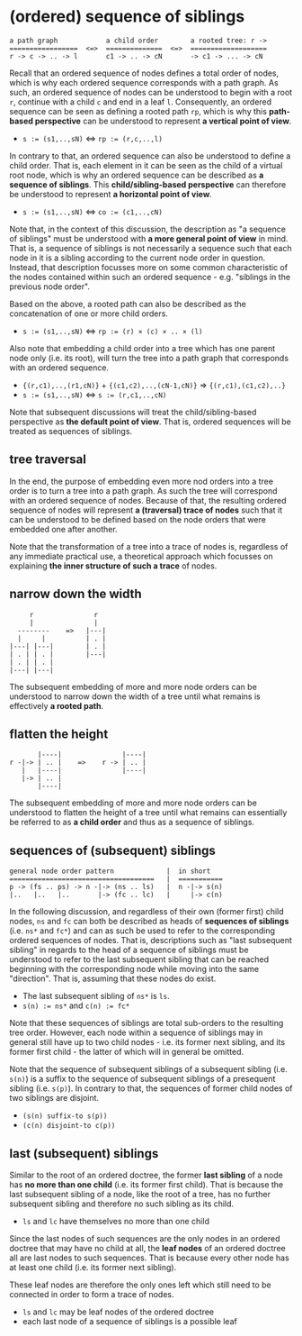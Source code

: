 
<!-- ======================================================================= -->
# (ordered) sequence of siblings

```
a path graph            a child order        a rooted tree: r ->
=================  <=>  ==============  <=>  ===================
r -> c -> .. -> l       c1 -> .. -> cN       -> c1 -> ... -> cN
```

Recall that an ordered sequence of nodes defines a total order of nodes, which
is why each ordered sequence corresponds with a path graph. As such, an ordered
sequence of nodes can be understood to begin with a root `r`, continue with a
child `c` and end in a leaf `l`. Consequently, an ordered sequence can be seen
as defining a rooted path `rp`, which is why this **path-based perspective**
can be understood to represent **a vertical point of view**.

* `s := (s1,..,sN)` <=> `rp := (r,c,..,l)`

In contrary to that, an ordered sequence can also be understood to define
a child order. That is, each element in it can be seen as the child of a
virtual root node, which is why an ordered sequence can be described as
**a sequence of siblings**. This **child/sibling-based perspective** can
therefore be understood to represent **a horizontal point of view**.

* `s := (s1,..,sN)` <=> `co := (c1,..,cN)`

Note that, in the context of this discussion, the description as "a sequence
of siblings" must be understood with **a more general point of view** in mind.
That is, a sequence of siblings is not necessarily a sequence such that each
node in it is a sibling according to the current node order in question.
Instead, that description focusses more on some common characteristic of the
nodes contained within such an ordered sequence - e.g. "siblings in the
previous node order".

Based on the above, a rooted path can also be described as the concatenation
of one or more child orders.

* `s := (s1,..,sN)` <=> `rp := (r) × (c) × .. × (l)`

Also note that embedding a child order into a tree which has one parent node
only (i.e. its root), will turn the tree into a path graph that corresponds
with an ordered sequence.

* `{(r,c1),..,(r1,cN)}` + `{(c1,c2),..,(cN-1,cN)}` => `{(r,c1),(c1,c2),..}`
* `s := (s1,..,sN)` <=> `s := (r,c1,..,cN)`

Note that subsequent discussions will treat the child/sibling-based perspective
as **the default point of view**. That is, ordered sequences will be treated as
sequences of siblings.

<!-- ======================================================================= -->
## tree traversal

In the end, the purpose of embedding even more nod orders into a tree order
is to turn a tree into a path graph. As such the tree will correspond with
an ordered sequence of nodes. Because of that, the resulting ordered sequence
of nodes will represent **a (traversal) trace of nodes** such that it can be
understood to be defined based on the node orders that were embedded one after
another.

Note that the transformation of a tree into a trace of nodes is, regardless of
any immediate practical use, a theoretical approach which focusses on explaining
**the inner structure of such a trace** of nodes.

<!-- ======================================================================= -->
## narrow down the width

```
     r               r
     |               |
  --------    =>   |---|
  |     |          | . |
|---| |---|        | . |
| . | | . |        |---|
| . | | . |
|---| |---|
```

The subsequent embedding of more and more node orders can be understood to
narrow down the width of a tree until what remains is effectively
**a rooted path**.

<!-- ======================================================================= -->
## flatten the height

```
       |----|               |----|
r -|-> | .. |    =>    r -> | .. |
   |   |----|               |----|
   |-> | .. |
       |----|
```

The subsequent embedding of more and more node orders can be understood to
flatten the height of a tree until what remains can essentially be referred
to as **a child order** and thus as a sequence of siblings.

<!-- ======================================================================= -->
## sequences of (subsequent) siblings

```
general node order pattern             |  in short
====================================   |  ===========
p -> (fs .. ps) -> n -|-> (ns .. ls)   |  n -|-> s(n)
|..   |..   |..       |-> (fc .. lc)   |     |-> c(n)
```

In the following discussion, and regardless of their own (former first) child
nodes, `ns` and `fc` can both be described as heads of **sequences of siblings**
(i.e. `ns*` and `fc*`) and can as such be used to refer to the corresponding
ordered sequences of nodes. That is, descriptions such as "last subsequent
sibling" in regards to the head of a sequence of siblings must be understood
to refer to the last subsequent sibling that can be reached beginning with
the corresponding node while moving into the same "direction". That is,
assuming that these nodes do exist.

* The last subsequent sibling of `ns*` is `ls`.
* `s(n) := ns*` and `c(n) := fc*`

Note that these sequences of siblings are total sub-orders to the resulting
tree order. However, each node within a sequence of siblings may in general
still have up to two child nodes - i.e. its former next sibling, and its
former first child - the latter of which will in general be omitted.

Note that the sequence of subsequent siblings of a subsequent sibling (i.e.
`s(n)`) is a suffix to the sequence of subsequent siblings of a presequent
sibling (i.e. `s(p)`). In contrary to that, the sequences of former child
nodes of two siblings are disjoint.

* `(s(n) suffix-to s(p))`
* `(c(n) disjoint-to c(p))`

<!-- ======================================================================= -->
## last (subsequent) siblings

Similar to the root of an ordered doctree, the former **last sibling** of a
node has **no more than one child** (i.e. its former first child). That is
because the last subsequent sibling of a node, like the root of a tree, has
no further subsequent sibling and therefore no such sibling as its child.

* `ls` and `lc` have themselves no more than one child

Since the last nodes of such sequences are the only nodes in an ordered doctree
that may have no child at all, the **leaf nodes** of an ordered doctree all are
last nodes to such sequences. That is because every other node has at least one
child (i.e. its former next sibling).

These leaf nodes are therefore the only ones left which still need to be
connected in order to form a trace of nodes.

* `ls` and `lc` may be leaf nodes of the ordered doctree
* each last node of a sequence of siblings is a possible leaf
